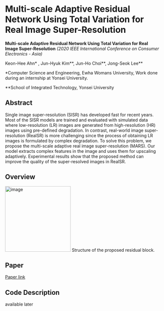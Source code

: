 # Multi-scale Adaptive Residual Network Using Total Variation for Real Image Super-Resolution
**Multi-scale Adaptive Residual Network Using Total Variation for Real Image Super-Resolution** _(2020 IEEE International Conference on Consumer Electronics - Asia)_

Keon-Hee Ahn* , Jun-Hyuk Kim**, Jun-Ho Choi**, Jong-Seok Lee**

*Computer Science and Engineering, Ewha Womans University, Work done during an internship at Yonsei University. 

**School of Integrated Technology, Yonsei University

## Abstract 
Single image super-resolution (SISR) has developed fast for recent years. Most of the SISR models are trained and evaluated with simulated data where low-resolution (LR) images are generated from high-resolution (HR) images using pre-defined degradation. In contrast, real-world image super-resolution (RealSR) is more challenging since the process of obtaining LR images is formulated by complex degradation. To solve this problem, we propose the multi-scale adaptive real image super-resolution (MARS). Our model extracts complex features in the image and uses them for upscaling adaptively. Experimental results show that the proposed method can improve the quality of the super-resolved images in RealSR.

## Overview
<img width="214" alt="image" src="https://github.com/MaryAhn/Multi-scale-Adaptive-Residual-Network-Using-Total-Variation-for-Real-Image-Super-Resolution/assets/43198379/ba3e5d37-12ae-4607-a00d-8b1c41b9cdb6">
Structure of the proposed residual block.

## Paper
[Paper link](https://ieeexplore.ieee.org/abstract/document/9276925)

## Code Description
available later 
